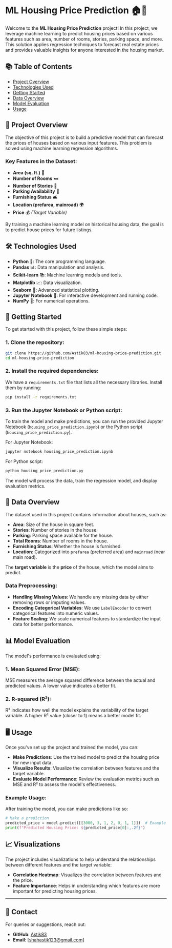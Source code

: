 


# ML Housing Price Prediction 🏠💸

Welcome to the **ML Housing Price Prediction** project! In this project, we leverage machine learning to predict housing prices based on various features such as area, number of rooms, stories, parking space, and more. This solution applies regression techniques to forecast real estate prices and provides valuable insights for anyone interested in the housing market.

## 📚 Table of Contents

- [Project Overview](#project-overview)
- [Technologies Used](#technologies-used)
- [Getting Started](#getting-started)
- [Data Overview](#data-overview)
- [Model Evaluation](#model-evaluation)
- [Usage](#usage)

## 🏡 Project Overview

The objective of this project is to build a predictive model that can forecast the prices of houses based on various input features. This problem is solved using machine learning regression algorithms.

### Key Features in the Dataset:
- **Area (sq. ft.)** 📏
- **Number of Rooms** 🛏️
- **Number of Stories** 🏢
- **Parking Availability** 🚗
- **Furnishing Status** 🛋️
- **Location (prefarea, mainroad)** 🌍
- **Price** 💰 *(Target Variable)*

By training a machine learning model on historical housing data, the goal is to predict house prices for future listings.

## 🛠️ Technologies Used

- **Python** 🐍: The core programming language.
- **Pandas** 📊: Data manipulation and analysis.
- **Scikit-learn** 📚: Machine learning models and tools.
- **Matplotlib** 📈: Data visualization.
- **Seaborn** 🎨: Advanced statistical plotting.
- **Jupyter Notebook** 📝: For interactive development and running code.
- **NumPy** 🔢: For numerical operations.

## 🚀 Getting Started

To get started with this project, follow these simple steps:

### 1. Clone the repository:

```bash
git clone https://github.com/Astik83/ml-housing-price-prediction.git
cd ml-housing-price-prediction
```

### 2. Install the required dependencies:

We have a `requirements.txt` file that lists all the necessary libraries. Install them by running:

```bash
pip install -r requirements.txt
```

### 3. Run the Jupyter Notebook or Python script:

To train the model and make predictions, you can run the provided Jupyter Notebook (`housing_price_prediction.ipynb`) or the Python script (`housing_price_prediction.py`).

For Jupyter Notebook:

```bash
jupyter notebook housing_price_prediction.ipynb
```

For Python script:

```bash
python housing_price_prediction.py
```

The model will process the data, train the regression model, and display evaluation metrics.

## 📂 Data Overview

The dataset used in this project contains information about houses, such as:

- **Area**: Size of the house in square feet.
- **Stories**: Number of stories in the house.
- **Parking**: Parking space available for the house.
- **Total Rooms**: Number of rooms in the house.
- **Furnishing Status**: Whether the house is furnished.
- **Location**: Categorized into `prefarea` (preferred area) and `mainroad` (near main road).

The **target variable** is the **price** of the house, which the model aims to predict.

### Data Preprocessing:
- **Handling Missing Values**: We handle any missing data by either removing rows or imputing values.
- **Encoding Categorical Variables**: We use `LabelEncoder` to convert categorical features into numeric values.
- **Feature Scaling**: We scale numerical features to standardize the input data for better performance.

## 📊 Model Evaluation

The model's performance is evaluated using:

### 1. **Mean Squared Error (MSE)**:
MSE measures the average squared difference between the actual and predicted values. A lower value indicates a better fit.

### 2. **R-squared (R²)**:
R² indicates how well the model explains the variability of the target variable. A higher R² value (closer to 1) means a better model fit.

## 🖥️ Usage

Once you've set up the project and trained the model, you can:

- **Make Predictions**: Use the trained model to predict the housing price for new input data.
- **Visualize Results**: Visualize the correlation between features and the target variable.
- **Evaluate Model Performance**: Review the evaluation metrics such as MSE and R² to assess the model's effectiveness.

### Example Usage:

After training the model, you can make predictions like so:

```python
# Make a prediction
predicted_price = model.predict([[3000, 3, 1, 2, 0, 1, 1]])  # Example feature values
print(f"Predicted Housing Price: ${predicted_price[0]:,.2f}")
```

## 📈 Visualizations

The project includes visualizations to help understand the relationships between different features and the target variable:

- **Correlation Heatmap**: Visualizes the correlation between features and the price.
- **Feature Importance**: Helps in understanding which features are more important for predicting housing prices.

---

## 📧 Contact  
For queries or suggestions, reach out:  
- **GitHub**: [Astik83](https://github.com/Astik83)  
- **Email**: [shahastik123@gmail.com] 
